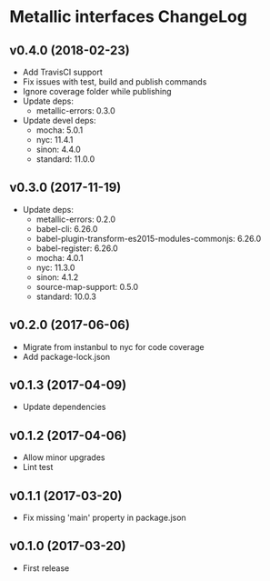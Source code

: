 # Metallic interfaces ChangeLog

## v0.4.0 (2018-02-23)

 - Add TravisCI support
 - Fix issues with test, build and publish commands
 - Ignore coverage folder while publishing
 - Update deps:
   + metallic-errors: 0.3.0
 - Update devel deps:
   + mocha: 5.0.1
   + nyc: 11.4.1
   + sinon: 4.4.0
   + standard: 11.0.0


## v0.3.0 (2017-11-19)

 - Update deps:
   + metallic-errors: 0.2.0
   + babel-cli: 6.26.0
   + babel-plugin-transform-es2015-modules-commonjs: 6.26.0
   + babel-register: 6.26.0
   + mocha: 4.0.1
   + nyc: 11.3.0
   + sinon: 4.1.2
   + source-map-support: 0.5.0
   + standard: 10.0.3


## v0.2.0 (2017-06-06)

 - Migrate from instanbul to nyc for code coverage
 - Add package-lock.json


## v0.1.3 (2017-04-09)

 - Update dependencies


## v0.1.2 (2017-04-06)

 - Allow minor upgrades
 - Lint test


## v0.1.1 (2017-03-20)

 - Fix missing 'main' property in package.json


## v0.1.0 (2017-03-20)

 - First release
